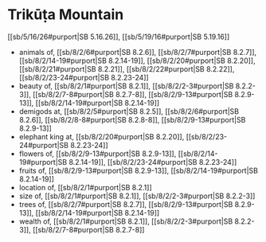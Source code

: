 # Trikūṭa Mountain

[[sb/5/16/26#purport|SB 5.16.26]], [[sb/5/19/16#purport|SB 5.19.16]]

* animals of, [[sb/8/2/6#purport|SB 8.2.6]], [[sb/8/2/7#purport|SB 8.2.7]], [[sb/8/2/14-19#purport|SB 8.2.14-19]], [[sb/8/2/20#purport|SB 8.2.20]], [[sb/8/2/21#purport|SB 8.2.21]], [[sb/8/2/22#purport|SB 8.2.22]], [[sb/8/2/23-24#purport|SB 8.2.23-24]]
* beauty of, [[sb/8/2/1#purport|SB 8.2.1]], [[sb/8/2/2-3#purport|SB 8.2.2-3]], [[sb/8/2/7-8#purport|SB 8.2.7-8]], [[sb/8/2/9-13#purport|SB 8.2.9-13]], [[sb/8/2/14-19#purport|SB 8.2.14-19]]
* demigods at, [[sb/8/2/5#purport|SB 8.2.5]], [[sb/8/2/6#purport|SB 8.2.6]], [[sb/8/2/8-8#purport|SB 8.2.8-8]], [[sb/8/2/9-13#purport|SB 8.2.9-13]]
* elephant king at, [[sb/8/2/20#purport|SB 8.2.20]], [[sb/8/2/23-24#purport|SB 8.2.23-24]]
* flowers of, [[sb/8/2/9-13#purport|SB 8.2.9-13]], [[sb/8/2/14-19#purport|SB 8.2.14-19]], [[sb/8/2/23-24#purport|SB 8.2.23-24]]
* fruits of, [[sb/8/2/9-13#purport|SB 8.2.9-13]], [[sb/8/2/14-19#purport|SB 8.2.14-19]]
* location of, [[sb/8/2/1#purport|SB 8.2.1]]
* size of, [[sb/8/2/1#purport|SB 8.2.1]], [[sb/8/2/2-3#purport|SB 8.2.2-3]]
* trees of, [[sb/8/2/7#purport|SB 8.2.7]], [[sb/8/2/9-13#purport|SB 8.2.9-13]], [[sb/8/2/14-19#purport|SB 8.2.14-19]]
* wealth of, [[sb/8/2/1#purport|SB 8.2.1]], [[sb/8/2/2-3#purport|SB 8.2.2-3]], [[sb/8/2/7-8#purport|SB 8.2.7-8]]
